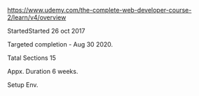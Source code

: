 https://www.udemy.com/the-complete-web-developer-course-2/learn/v4/overview

StartedStarted 26 oct 2017

Targeted completion - Aug 30 2020.

Tatal Sections 15      

Appx. Duration 6 weeks.         

Setup Env.

